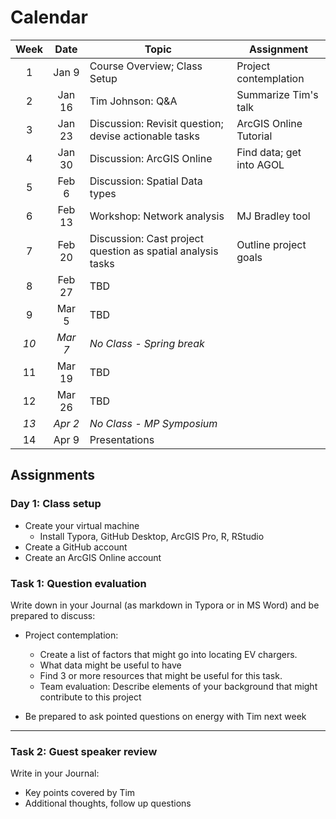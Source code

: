 # Calendar

| Week |  Date   | Topic                                                       | Assignment               |
| :--: | :-----: | ----------------------------------------------------------- | ------------------------ |
|  1   |  Jan 9  | Course Overview; Class Setup                                | Project contemplation    |
|  2   | Jan 16  | Tim Johnson: Q&A                                            | Summarize Tim's talk     |
|  3   | Jan 23  | Discussion: Revisit question; devise actionable tasks       | ArcGIS Online Tutorial   |
|  4   | Jan 30  | Discussion: ArcGIS Online                                   | Find data; get into AGOL |
|  5   |  Feb 6  | Discussion: Spatial Data types                              |                          |
|  6   | Feb 13  | Workshop: Network analysis                                  | MJ Bradley tool          |
|  7   | Feb 20  | Discussion: Cast project question as spatial analysis tasks | Outline project goals    |
|  8   | Feb 27  | TBD                                                         |                          |
|  9   |  Mar 5  | TBD                                                         |                          |
| *10* | *Mar 7* | *No Class - Spring break*                                   |                          |
|  11  | Mar 19  | TBD                                                         |                          |
|  12  | Mar 26  | TBD                                                         |                          |
| *13* | *Apr 2* | *No Class - MP Symposium*                                   |                          |
|  14  |  Apr 9  | Presentations                                               |                          |

## Assignments

### Day 1: Class setup

* Create your virtual machine
  * Install Typora, GitHub Desktop, ArcGIS Pro, R, RStudio
* Create a GitHub account
* Create an ArcGIS Online account

### Task 1: Question evaluation

Write down in your Journal (as markdown in Typora or in MS Word) and be prepared to discuss: 

* Project contemplation: 

  * Create a list of factors that might go into locating EV chargers.
  * What data might be useful to have
  * Find 3 or more resources that might be useful for this task. 
  * Team evaluation: Describe elements of your background that might contribute to this project

  

* Be prepared to ask pointed questions on energy with Tim next week

---

### Task 2: Guest speaker review

Write in your Journal:

* Key points covered by Tim
* Additional thoughts, follow up questions